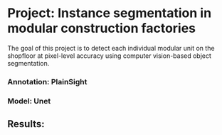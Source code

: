 # Project: Instance segmentation in modular construction factories

The goal of this project is to detect each individual modular unit on the shopfloor at pixel-level accuracy using computer vision-based object segmentation. 

### Annotation: PlainSight
### Model: Unet 





## Results: 





